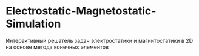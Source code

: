 # Electrostatic-Magnetostatic-Simulation
Интерактивный решатель задач электростатики и магнитостатики в 2D на основе метода конечных элементов
